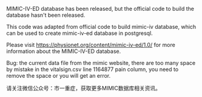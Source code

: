 MIMIC-IV-ED database has been released, but the official code to build the database hasn't been released. 

This code was adapted from official code to build mimic-iv database, which can be used to create mimic-iv-ed database in postgresql.

Please visit https://physionet.org/content/mimic-iv-ed/1.0/ for more information about the MIMIC-IV-ED database.

Bug: the current data file from the mimic website, there are too many space by mistake in the vitalsign.csv line 1164877 pain column, you need to remove the space or you will get an error.

请关注微信公众号：市一重症，获取更多MIMIC数据库相关资讯。
